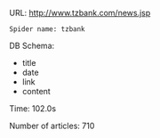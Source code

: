 URL: http://www.tzbank.com/news.jsp

    Spider name: tzbank

DB Schema:
- title
- date
- link
- content

Time: 102.0s

Number of articles: 710


